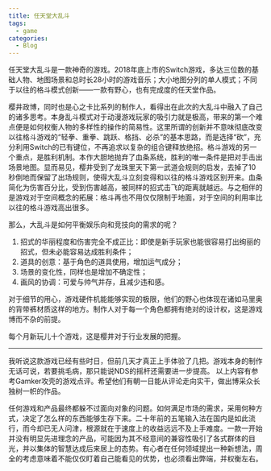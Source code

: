 ```yaml
---
title: 任天堂大乱斗
tags:
  - game
categories:
  - Blog
---
```


任天堂大乱斗是一款神奇的游戏。2018年底上市的Switch游戏，多达三位数的基础人物、地图场景和总时长28小时的游戏音乐；大小地图分列的单人模式；不同于以往的格斗模式创新——一款有野心，也有完成度的任天堂作品。

樱井政博，同时也是心之卡比系列的制作人，看得出在此次的大乱斗中融入了自己的诸多思考。本身乱斗模式对于动漫游戏玩家的吸引力就是极高，带来的第一个难点便是如何权衡人物的多样性的操作的简易性。这里所谓的创新并不意味彻底改变以往格斗游戏的“轻拳、重拳、跳跃、格挡、必杀”的基本思路，而是选择“砍”，充分利用Switch的已有键位，不再追求以复杂的组合键释放绝招。格斗游戏的另一个重点，是胜利机制。本作大胆地抛弃了血条系统，胜利的唯一条件是把对手击出场景地图。显而易见，樱井受到了龙珠里天下第一武道会规则的启发，去掉了10秒倒地而保留了出场规则，使得大乱斗立刻变得和以往的格斗游戏区别开来。血条简化为伤害百分比，受到伤害越高，被同样的招式击飞的距离就越远。与之相伴的是游戏对于空间概念的拓展：格斗再也不用仅仅限制于地面，对于空间的利用率比以往的格斗游戏高出很多。

那么，大乱斗是如何平衡娱乐向和竞技向的需求的呢？
1. 招式的华丽程度和伤害完全不成正比：即使是新手玩家也能很容易打出绚丽的招式，但未必能容易达成胜利条件；
2. 道具的创意：基于角色的道具使用，增加运气成分；
3. 场景的变化性，同样也是增加不确定性；
4. 画风的协调：可爱与帅气并存，且减少违和感。

对于细节的用心，游戏硬件机能能够实现的极限，他们的野心也体现在诸如马里奥的背带裤材质这样的地方。制作人对于每一个角色都拥有绝对的设计权，这是游戏博而不杂的前提。

每个月新玩儿十个游戏，这是樱井对于行业发展的把握。

---

我听说这款游戏已经有些时日，但前几天才真正上手体验了几把。游戏本身的制作无话可说，若要挑毛病，那只能说NDS的摇杆还需要进一步提高。
以上内容有参考Gamker攻壳的游戏点评。希望他们有朝一日能从评论走向实干，做出博采众长独树一帜的作品。

任何游戏和产品最终都躲不过面向对象的问题。如何满足市场的需求，采用何种方式，决定了怎么样的东西能够生存下来。二十年前的五笔输入法在国内是如此流行，而今却已无人问津，根源就在于速度上的收益远远不及上手难度。一款一开始并没有明显先进理念的产品，可能因为其不经意间的兼容性吸引了各式群体的目光，并以集体的智慧达成后来居上的态势。有心者在任何领域提出一种新想法，周全的考虑意味着不能仅仅盯着自己能看见的优势，也必须看出弊端，并权衡左右。
